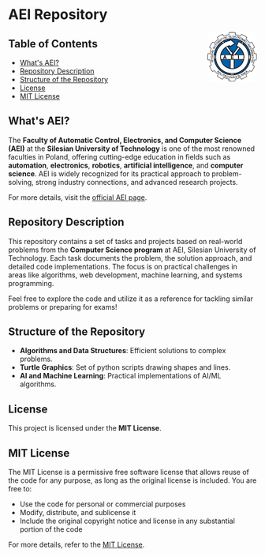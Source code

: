 # AEI Repository

<img src="static/aei-logo.png" alt="AEI Logo" align="right" width="100"/>

## Table of Contents
- [What's AEI?](#whats-aei)
- [Repository Description](#repository-description)
- [Structure of the Repository](#structure-of-the-repository)
- [License](#license)
- [MIT License](#mit-license)

## What's AEI?
The **Faculty of Automatic Control, Electronics, and Computer Science (AEI)** at the **Silesian University of Technology** is one of the most renowned faculties in Poland, offering cutting-edge education in fields such as **automation**, **electronics**, **robotics**, **artificial intelligence**, and **computer science**. AEI is widely recognized for its practical approach to problem-solving, strong industry connections, and advanced research projects.

For more details, visit the [official AEI page](https://www.polsl.pl/).

## Repository Description
This repository contains a set of tasks and projects based on real-world problems from the **Computer Science program** at AEI, Silesian University of Technology. Each task documents the problem, the solution approach, and detailed code implementations. The focus is on practical challenges in areas like algorithms, web development, machine learning, and systems programming.

Feel free to explore the code and utilize it as a reference for tackling similar problems or preparing for exams!

## Structure of the Repository
- **Algorithms and Data Structures**: Efficient solutions to complex problems.
- **Turtle Graphics**: Set of python scripts drawing shapes and lines.
- **AI and Machine Learning**: Practical implementations of AI/ML algorithms.

## License
This project is licensed under the **MIT License**. 

## MIT License
The MIT License is a permissive free software license that allows reuse of the code for any purpose, as long as the original license is included. You are free to:
- Use the code for personal or commercial purposes
- Modify, distribute, and sublicense it
- Include the original copyright notice and license in any substantial portion of the code

For more details, refer to the [MIT License](https://opensource.org/licenses/MIT).
